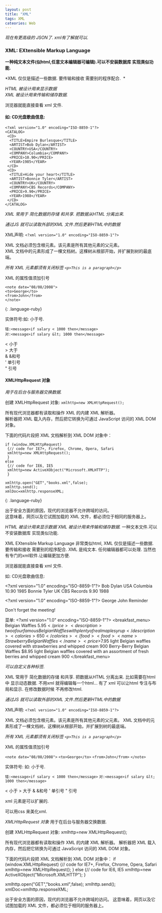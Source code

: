 ```yaml
---
layout: post
title: "XML"
tags: XML
cateories: Web
---
```



*现在有更高级的 JSON了. xml有了解就可以.*

### XML: EXtensible Markup Language

**一种纯文本文件(似html,任意文本编辑器可编辑).可以不安装数据库 实现类似功能.**

*XML 仅仅是描述一些数据. 要传输和接收 需要别的程序配合.  *

*HTML 被设计用来显示数据*  
*XML  被设计用来传输和储存数据.*  



浏览器就能直接查看 xml 文件. 

#### 如: CD光盘歌曲信息:

~~~
<?xml version="1.0" encoding="ISO-8859-1"?> 
<CATALOG> 
 <CD> 
  <TITLE>Empire Burlesque</TITLE>
  <ARTIST>Bob Dylan</ARTIST>
  <COUNTRY>USA</COUNTRY>
  <COMPANY>Columbia</COMPANY>
  <PRICE>10.90</PRICE>
  <YEAR>1985</YEAR>
 </CD>
 <CD>
  <TITLE>Hide your heart</TITLE>
  <ARTIST>Bonnie Tyler</ARTIST>
  <COUNTRY>UK</COUNTRY>
  <COMPANY>CBS Records</COMPANY>
  <PRICE>9.90</PRICE>
  <YEAR>1988</YEAR>
 </CD>
</CATALOG>
~~~




*XML 常用于 简化数据的存储 和共享. 把数据从HTML 分离出来.*


*通过JS 就可以读取外部的XML 文件.然后更新HTML中的数据*




XML声明: `<?xml version="1.0" encoding="ISO-8859-1"?>`

XML 文档必须包含根元素。该元素是所有其他元素的父元素。  
XML 文档中的元素形成了一棵文档树。这棵树从根部开始，并扩展到树的最底端。


*所有 XML 元素都须有关闭标签 `<p>This is a paragraph</p>`*


XML 的属性值须加引号

~~~
<note date="08/08/2008"> 
<to>George</to>
<from>John</from> 
</note> 
~~~
{: .language-ruby}



实体符号:如: 小于号.

`错:<message>if salary < 1000 then</message>`  
`对:<message>if salary &lt; 1000 then</message> `


&lt;   小于  
&gt;   大于  
&amp;   &和号  
&apos;  单引号  
&quot;  引号  





#### XMLHttpRequest 对象
*用于在后台与服务器交换数据.*


创建 XMLHttpRequest 对象: `xmlhttp=new XMLHttpRequest();`


所有现代浏览器都有读取和操作 XML 的内建 XML 解析器。  
解析器把 XML 载入内存，然后把它转换为可通过 JavaScript 访问的 XML DOM 对象。  

下面的代码片段把 XML 文档解析到 XML DOM 对象中：
~~~
if (window.XMLHttpRequest)
 {// code for IE7+, Firefox, Chrome, Opera, Safari
 xmlhttp=new XMLHttpRequest();
 }
else
 {// code for IE6, IE5
 xmlhttp=new ActiveXObject("Microsoft.XMLHTTP");
 }

xmlhttp.open("GET","books.xml",false);
xmlhttp.send();
xmlDoc=xmlhttp.responseXML; 
~~~
{: .language-ruby}


出于安全方面的原因，现代的浏览器不允许跨域的访问。  
这意味着，网页以及它试图加载的 XML 文件，都必须位于相同的服务器上。










*HTML 被设计用来显示数据*
*XML  被设计用来传输和储存数据.*
一种文本文件.可以不安装数据库 实现类似功能.


XML EXtensible Markup Language
非常类似html,
XML 仅仅是描述一些数据. 要传输和接收 需要别的程序配合.
XML 是纯文本. 任何编辑器都可以处理.
当然也有专门的xml软件.让编辑更加方便.





浏览器就能直接查看 xml 文件. 

如: CD光盘歌曲信息:

\<?xml version="1.0" encoding="ISO-8859-1"?\>
<CATALOG>
  <CD>
	<TITLE>Empire Burlesque</TITLE>
	<ARTIST>Bob Dylan</ARTIST>
	<COUNTRY>USA</COUNTRY>
	<COMPANY>Columbia</COMPANY>
	<PRICE>10.90</PRICE>
	<YEAR>1985</YEAR>
  </CD>
  <CD>
	<TITLE>Hide your heart</TITLE>
	<ARTIST>Bonnie Tyler</ARTIST>
	<COUNTRY>UK</COUNTRY>
	<COMPANY>CBS Records</COMPANY>
	<PRICE>9.90</PRICE>
	<YEAR>1988</YEAR>
  </CD>
</CATALOG>


\<?xml version="1.0" encoding="ISO-8859-1"?\>
<note>
 <to>George</to>
 <from>John</from>
 <heading>Reminder</heading>
 <body>Don't forget the meeting!</body>
</note>



菜单:
\<?xml version="1.0" encoding="ISO-8859-1"?\>
\<breakfast\_menu\>
<food>
 <name>Belgian Waffles</name>
 <price>$5.95</price>
 <description>two of our famous Belgian Waffles with plenty of real maple syrup</description>
 <calories>650</calories>
</food>
<food>
 <name>Strawberry Belgian Waffles</name>
 <price>$7.95</price>
 <description>light Belgian waffles covered with strawberries and whipped cream</description>
 <calories>900</calories>
</food>
<food>
 <name>Berry-Berry Belgian Waffles</name>
 <price>$8.95</price>
 <description>light Belgian waffles covered with an assortment of fresh berries and whipped cream</description>
 <calories>900</calories>
\</breakfast\_menu\>





*可以自定义各种标签.*


XML 常用于 简化数据的存储 和共享.
把数据从HTML 分离出来.
比如需要在html中 显示动态数据. 不用xml 就得编辑每一个html...
有了 xml  可以让html 专注与布局和显示.
在修改数据时候 不再修改html.

*通过JS 就可以读取外部的XML 文件.然后更新HTML中的数据*




XML声明: `<?xml version="1.0" encoding="ISO-8859-1"?>`

XML 文档必须包含根元素。该元素是所有其他元素的父元素。
XML 文档中的元素形成了一棵文档树。这棵树从根部开始，并扩展到树的最底端。


*所有 XML 元素都须有关闭标签 `<p>This is a paragraph</p>`*


XML 的属性值须加引号

`<note date="08/08/2008">`
`<to>George</to>`
`<from>John</from>`
`</note> `


实体符号:
如: 小于号.

`错:<message>if salary < 1000 then</message>`
`对:<message>if salary &lt; 1000 then</message> `


&lt;   小于
&gt;   大于
&amp;   &和号
&apos;  单引号
&quot;  引号



xml 元素是可以扩展的.


可以用css 来美化xml.





*XMLHttpRequest 对象*
用于在后台与服务器交换数据.


创建 XMLHttpRequest 对象:
xmlhttp=new XMLHttpRequest();


所有现代浏览器都有读取和操作 XML 的内建 XML 解析器。
解析器把 XML 载入内存，然后把它转换为可通过 JavaScript 访问的 XML DOM 对象。

下面的代码片段把 XML 文档解析到 XML DOM 对象中：
if (window.XMLHttpRequest)
  {// code for IE7+, Firefox, Chrome, Opera, Safari
  xmlhttp=new XMLHttpRequest();
  }
else
  {// code for IE6, IE5
  xmlhttp=new ActiveXObject("Microsoft.XMLHTTP");
  }

xmlhttp.open("GET","books.xml",false);
xmlhttp.send();
xmlDoc=xmlhttp.responseXML; 


出于安全方面的原因，现代的浏览器不允许跨域的访问。
这意味着，网页以及它试图加载的 XML 文件，都必须位于相同的服务器上。













